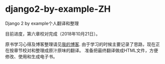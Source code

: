 # django2-by-example-ZH
Django 2 by example个人翻译和整理

目前进度，第六章校对完成（2018年10月21日）。

原书学习心得及博客整理请见[我的博客](http://www.conyli.cc/django-2-by-example).
由于学习的时候主要记录了思路，现在正在按章节校对和整理成原汁原味的翻译。
准备把最终翻译做成HTML文件，方便修改、使用和生成电子书。
